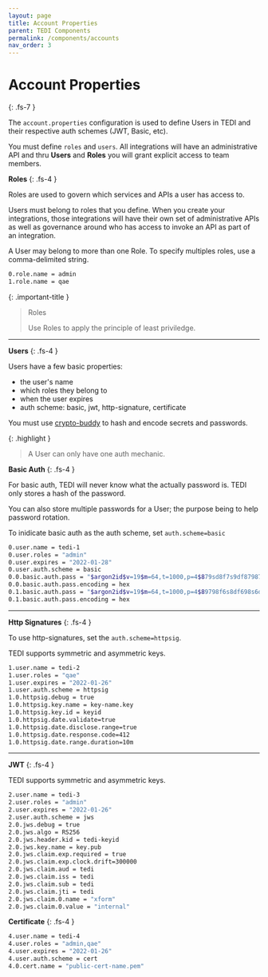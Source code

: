 ```yaml
---
layout: page
title: Account Properties
parent: TEDI Components
permalink: /components/accounts
nav_order: 3
---
```


# Account Properties
{: .fs-7 }

The `account.properties` configuration is used to define Users in TEDI and their respective auth schemes (JWT, Basic, etc). 

You must define `roles` and `users`. All integrations will have an administrative API and thru **Users** and **Roles** you will grant explicit access to team members.


**Roles**
{: .fs-4 }

Roles are used to govern which services and APIs a user has access to.

Users must belong to roles that you define. When you create your integrations, those integrations will have their own set of administrative APIs as well as governance around who has access to invoke an API as part of an integration.

A User may belong to more than one Role. To specify multiples roles, use a comma-delimited string.

```sh
0.role.name = admin
1.role.name = qae

```

{: .important-title }
> Roles
>
> Use Roles to apply the principle of least priviledge.
>

---

**Users**
{: .fs-4 }

Users have a few basic properties:
* the user's name
* which roles they belong to 
* when the user expires
* auth scheme: basic, jwt, http-signature, certificate


You must use [crypto-buddy]({{site.baseurl}}/tools/tools_cryptobuddy) to hash and encode secrets and passwords. 

{: .highlight }
> A User can only have one auth mechanic.

**Basic Auth**
{: .fs-4 }

For basic auth, TEDI will never know what the actually password is. TEDI only stores a hash of the password.

You can also store multiple passwords for a User; the purpose being to help password rotation.

To inidicate basic auth as the auth scheme, set `auth.scheme=basic`

```sh
0.user.name = tedi-1
0.user.roles = "admin"
0.user.expires = "2022-01-28"
0.user.auth.scheme = basic
0.0.basic.auth.pass = "$argon2id$v=19$m=64,t=1000,p=4$879sd8f7s9df87987f987f9s8d7f9s8d7f9sd87f9sd87f9s7dfs"
0.0.basic.auth.pass.encoding = hex
0.1.basic.auth.pass = "$argon2id$v=19$m=64,t=1000,p=4$89798f6s8df698s6d8f6s98d6f9s8d69s8df9s86d9f868d6f8sx"
0.1.basic.auth.pass.encoding = hex
```

---

**Http Signatures**
{: .fs-4 }

To use http-signatures, set the `auth.scheme=httpsig`.

TEDI supports symmetric and asymmetric keys.

```sh
1.user.name = tedi-2
1.user.roles = "qae"
1.user.expires = "2022-01-26"
1.user.auth.scheme = httpsig
1.0.httpsig.debug = true
1.0.httpsig.key.name = key-name.key
1.0.httpsig.key.id = keyid
1.0.httpsig.date.validate=true
1.0.httpsig.date.disclose.range=true
1.0.httpsig.date.response.code=412
1.0.httpsig.date.range.duration=10m
```

---

**JWT**
{: .fs-4 }

TEDI supports symmetric and asymmetric keys.

```sh
2.user.name = tedi-3
2.user.roles = "admin"
2.user.expires = "2022-01-26"
2.user.auth.scheme = jws
2.0.jws.debug = true
2.0.jws.algo = RS256
2.0.jws.header.kid = tedi-keyid
2.0.jws.key.name = key.pub
2.0.jws.claim.exp.required = true
2.0.jws.claim.exp.clock.drift=300000
2.0.jws.claim.aud = tedi
2.0.jws.claim.iss = tedi
2.0.jws.claim.sub = tedi
2.0.jws.claim.jti = tedi
2.0.jws.claim.0.name = "xform"
2.0.jws.claim.0.value = "internal"
```

**Certificate**
{: .fs-4 }

```sh
4.user.name = tedi-4
4.user.roles = "admin,qae"
4.user.expires = "2022-01-26"
4.user.auth.scheme = cert
4.0.cert.name = "public-cert-name.pem"
```
